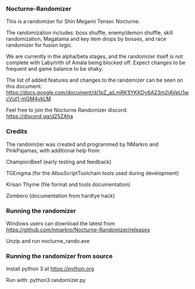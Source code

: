 ### Nocturne-Randomizer

This is a randomizer for Shin Megami Tensei: Nocturne.

The randomization includes: boss shuffle, enemy/demon shuffle, skill randomization, Magatama and key item drops by bosses, and race randomizer for fusion logic.

We are currently in the alpha/beta stages, and the randomizer itself is not complete with Labyrinth of Amala being blocked off. Expect changes to be frequent and game balance to be shaky.

The list of added features and changes to the randomizer can be seen on this document: https://docs.google.com/document/d/1pZ_aiLmRK1lYKKDy6A23m2iAVeU1wcVut1-mGM4vkLM

Feel free to join the Nocturne Randomizer discord: https://discord.gg/d25ZAha

### Credits

The randomizer was created and programmed by NMarkro and PinkPajamas, with additional help from:

ChampionBeef (early testing and feedback)

TGEnigma (for the AtlusScriptToolchain tools used during development)

Krisan Thyme (file format and tools documentation)

Zombero (documentation from hardtye hack)

### Running the randomizer
Windows users can download the latest from https://github.com/nmarkro/Nocturne-Randomizer/releases

Unzip and run nocturne_rando.exe

### Running the randomizer from source

Install python 3 at https://python.org

Run with: python3 randomizer.py
